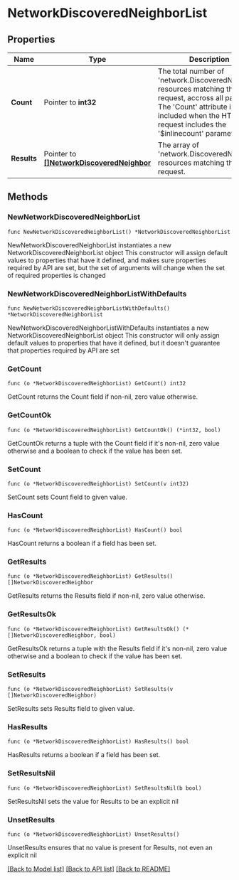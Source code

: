 # NetworkDiscoveredNeighborList

## Properties

Name | Type | Description | Notes
------------ | ------------- | ------------- | -------------
**Count** | Pointer to **int32** | The total number of &#39;network.DiscoveredNeighbor&#39; resources matching the request, accross all pages. The &#39;Count&#39; attribute is included when the HTTP GET request includes the &#39;$inlinecount&#39; parameter. | [optional] 
**Results** | Pointer to [**[]NetworkDiscoveredNeighbor**](NetworkDiscoveredNeighbor.md) | The array of &#39;network.DiscoveredNeighbor&#39; resources matching the request. | [optional] 

## Methods

### NewNetworkDiscoveredNeighborList

`func NewNetworkDiscoveredNeighborList() *NetworkDiscoveredNeighborList`

NewNetworkDiscoveredNeighborList instantiates a new NetworkDiscoveredNeighborList object
This constructor will assign default values to properties that have it defined,
and makes sure properties required by API are set, but the set of arguments
will change when the set of required properties is changed

### NewNetworkDiscoveredNeighborListWithDefaults

`func NewNetworkDiscoveredNeighborListWithDefaults() *NetworkDiscoveredNeighborList`

NewNetworkDiscoveredNeighborListWithDefaults instantiates a new NetworkDiscoveredNeighborList object
This constructor will only assign default values to properties that have it defined,
but it doesn't guarantee that properties required by API are set

### GetCount

`func (o *NetworkDiscoveredNeighborList) GetCount() int32`

GetCount returns the Count field if non-nil, zero value otherwise.

### GetCountOk

`func (o *NetworkDiscoveredNeighborList) GetCountOk() (*int32, bool)`

GetCountOk returns a tuple with the Count field if it's non-nil, zero value otherwise
and a boolean to check if the value has been set.

### SetCount

`func (o *NetworkDiscoveredNeighborList) SetCount(v int32)`

SetCount sets Count field to given value.

### HasCount

`func (o *NetworkDiscoveredNeighborList) HasCount() bool`

HasCount returns a boolean if a field has been set.

### GetResults

`func (o *NetworkDiscoveredNeighborList) GetResults() []NetworkDiscoveredNeighbor`

GetResults returns the Results field if non-nil, zero value otherwise.

### GetResultsOk

`func (o *NetworkDiscoveredNeighborList) GetResultsOk() (*[]NetworkDiscoveredNeighbor, bool)`

GetResultsOk returns a tuple with the Results field if it's non-nil, zero value otherwise
and a boolean to check if the value has been set.

### SetResults

`func (o *NetworkDiscoveredNeighborList) SetResults(v []NetworkDiscoveredNeighbor)`

SetResults sets Results field to given value.

### HasResults

`func (o *NetworkDiscoveredNeighborList) HasResults() bool`

HasResults returns a boolean if a field has been set.

### SetResultsNil

`func (o *NetworkDiscoveredNeighborList) SetResultsNil(b bool)`

 SetResultsNil sets the value for Results to be an explicit nil

### UnsetResults
`func (o *NetworkDiscoveredNeighborList) UnsetResults()`

UnsetResults ensures that no value is present for Results, not even an explicit nil

[[Back to Model list]](../README.md#documentation-for-models) [[Back to API list]](../README.md#documentation-for-api-endpoints) [[Back to README]](../README.md)


